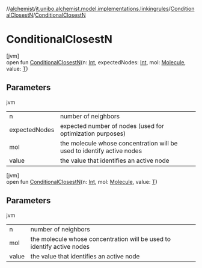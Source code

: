 //[alchemist](../../../index.md)/[it.unibo.alchemist.model.implementations.linkingrules](../index.md)/[ConditionalClosestN](index.md)/[ConditionalClosestN](-conditional-closest-n.md)

# ConditionalClosestN

[jvm]\
open fun [ConditionalClosestN](-conditional-closest-n.md)(n: [Int](https://kotlinlang.org/api/latest/jvm/stdlib/kotlin/-int/index.html), expectedNodes: [Int](https://kotlinlang.org/api/latest/jvm/stdlib/kotlin/-int/index.html), mol: [Molecule](../../it.unibo.alchemist.model.interfaces/-molecule/index.md), value: [T](../../it.unibo.alchemist/-supported-incarnations/get.md))

## Parameters

jvm

| | |
|---|---|
| n | number of neighbors |
| expectedNodes | expected number of nodes (used for optimization purposes) |
| mol | the molecule whose concentration will be used to identify active nodes |
| value | the value that identifies an active node |

[jvm]\
open fun [ConditionalClosestN](-conditional-closest-n.md)(n: [Int](https://kotlinlang.org/api/latest/jvm/stdlib/kotlin/-int/index.html), mol: [Molecule](../../it.unibo.alchemist.model.interfaces/-molecule/index.md), value: [T](../../it.unibo.alchemist/-supported-incarnations/get.md))

## Parameters

jvm

| | |
|---|---|
| n | number of neighbors |
| mol | the molecule whose concentration will be used to identify active nodes |
| value | the value that identifies an active node |
